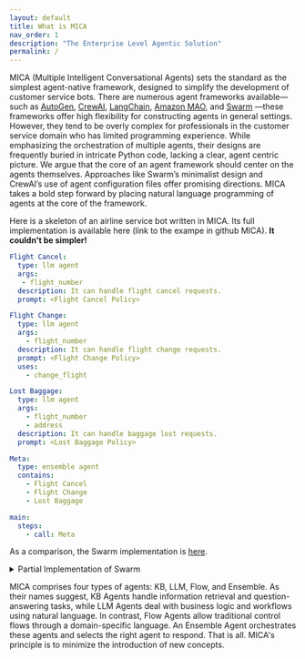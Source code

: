 ```yaml
---
layout: default
title: What is MICA
nav_order: 1
description: "The Enterprise Level Agentic Solution"
permalink: /
---
```


MICA (Multiple Intelligent Conversational Agents) sets the standard as the simplest agent-native framework, designed to simplify the development of customer service bots. There are numerous agent frameworks available—such as [AutoGen](https://github.com/microsoft/autogen), [CrewAI](https://github.com/crewAIInc/crewAI), [LangChain](https://github.com/langchain-ai/langchain), [Amazon MAO](https://github.com/awslabs/multi-agent-orchestrator), and [Swarm](https://github.com/openai/swarm) —these frameworks offer high flexibility for constructing agents in general settings. However, they tend to be overly complex for professionals in the customer service domain who has limited programming experience.
While emphasizing the orchestration of multiple agents, their designs are frequently buried in intricate Python code, lacking a clear, agent centric picture. We argue that the core of an agent framework should center on the agents themselves. Approaches like Swarm’s minimalist design and CrewAI’s use of agent configuration files offer promising directions.  MICA takes a bold step forward by placing natural language programming of agents at the core of the framework.

Here is a skeleton of an airline service bot written in MICA. Its full implementation is available here (link to the exampe in github MICA). **It couldn't be simpler!**

```yaml
Flight Cancel:
  type: llm agent
  args:
   - flight_number
  description: It can handle flight cancel requests.
  prompt: <Flight Cancel Policy>

Flight Change:
  type: llm agent
  args:
    - flight_number
  description: It can handle flight change requests.
  prompt: <Flight Change Policy>
  uses:
    - change_flight

Lost Baggage:
  type: llm agent
  args:
    - flight_number
    - address
  description: It can handle baggage lost requests.
  prompt: <Lost Baggage Policy>

Meta:
  type: ensemble agent
  contains:
    - Flight Cancel
    - Flight Change
    - Lost Baggage

main:
  steps:
    - call: Meta
```

As a comparison, the Swarm implementation is [here](https://github.com/openai/swarm/tree/main/examples/airline).

<details>
  <summary>Partial Implementation of Swarm</summary>
  <pre><code>
def transfer_to_flight_modification():
    return flight_modification

def transfer_to_flight_cancel():
    return flight_cancel

def transfer_to_flight_change():
    return flight_change

def transfer_to_lost_baggage():
    return lost_baggage

def transfer_to_triage():
    """Call this function when a user needs to be transferred to a different agent and a different policy.
    For instance, if a user is asking about a topic that is not handled by the current agent, call this function.
    """
    return triage_agent

def triage_instructions(context_variables):
    customer_context = context_variables.get("customer_context", None)
    flight_context = context_variables.get("flight_context", None)
    return f"""You are to triage a users request, and call a tool to transfer to the right intent.
    Once you are ready to transfer to the right intent, call the tool to transfer to the right intent.
    You dont need to know specifics, just the topic of the request.
    When you need more information to triage the request to an agent, ask a direct question without explaining why you're asking it.
    Do not share your thought process with the user! Do not make unreasonable assumptions on behalf of user.
    The customer context is here: {customer_context}, and flight context is here: {flight_context}"""

triage_agent = Agent(
    name="Triage Agent",
    instructions=triage_instructions,
    functions=[transfer_to_flight_modification, transfer_to_lost_baggage],
)

flight_modification = Agent(
    name="Flight Modification Agent",
    instructions="""You are a Flight Modification Agent for a customer service airlines company.
      You are an expert customer service agent deciding which sub intent the user should be referred to.
You already know the intent is for flight modification related question. First, look at message history and see if you can determine if the user wants to cancel or change their flight.
Ask user clarifying questions until you know whether or not it is a cancel request or change flight request. Once you know, call the appropriate transfer function. Either ask clarifying questions, or call one of your functions, every time.""",
    functions=[transfer_to_flight_cancel, transfer_to_flight_change],
    parallel_tool_calls=False,
)

flight_cancel = Agent(
    name="Flight cancel traversal",
    instructions=STARTER_PROMPT + FLIGHT_CANCELLATION_POLICY,
    functions=[
        escalate_to_agent,
        initiate_refund,
        initiate_flight_credits,
        transfer_to_triage,
        case_resolved,
    ],
)

flight_change = Agent(
    name="Flight change traversal",
    instructions=STARTER_PROMPT + FLIGHT_CHANGE_POLICY,
    functions=[
        escalate_to_agent,
        change_flight,
        valid_to_change_flight,
        transfer_to_triage,
        case_resolved,
    ],
)

lost_baggage = Agent(
    name="Lost baggage traversal",
    instructions=STARTER_PROMPT + LOST_BAGGAGE_POLICY,
    functions=[
        escalate_to_agent,
        initiate_baggage_search,
        transfer_to_triage,
        case_resolved,
    ],
)
  </code></pre>
</details>

MICA comprises four types of agents: KB, LLM, Flow, and Ensemble. As their names suggest, KB Agents handle information retrieval and question-answering tasks, while LLM Agents deal with business logic and workflows using natural language. In contrast, Flow Agents allow traditional control flows through a domain-specific language. An Ensemble Agent orchestrates these agents and selects the right agent to respond.  That is all.  MICA's principle is to minimize the introduction of new concepts.
